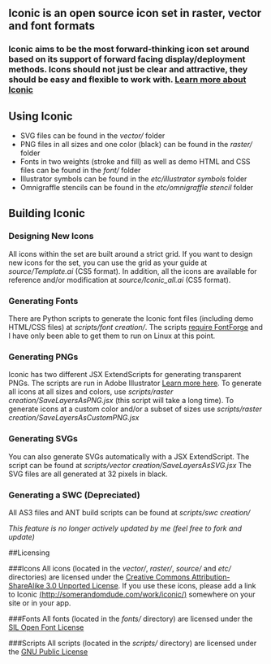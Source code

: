 ## Iconic is an open source icon set in raster, vector and font formats</h1>

### Iconic aims to be the most forward-thinking icon set around based on its support of forward facing display/deployment methods. Icons should not just be clear and attractive, they should be easy and flexible to work with. [Learn more about Iconic](http://somerandomdude.com/work/iconic/)

## Using Iconic

* SVG files can be found in the _vector/_ folder
* PNG files in all sizes and one color (black) can be found in the _raster/_ folder
* Fonts in two weights (stroke and fill) as well as demo HTML and CSS files can be found in the _font/_ folder
* Illustrator symbols can be found in the _etc/illustrator symbols_ folder
* Omnigraffle stencils can be found in the _etc/omnigraffle stencil_ folder

## Building Iconic

### Designing New Icons

All icons within the set are built around a strict grid. If you want to design new icons for the set, you can use the grid as your guide at _source/Template.ai_ (CS5 format). In addition, all the icons are available for reference and/or modification at _source/Iconic_all.ai_ (CS5 format).

### Generating Fonts

There are Python scripts to generate the Iconic font files (including demo HTML/CSS files) at _scripts/font creation/_. The scripts [require FontForge](http://fontforge.sourceforge.net/) and I have only been able to get them to run on Linux at this point.

### Generating PNGs

Iconic has two different JSX ExtendScripts for generating transparent PNGs. The scripts are run in Adobe Illustrator [Learn more here](http://help.adobe.com/en_US/illustrator/cs/using/WS714a382cdf7d304e7e07d0100196cbc5f-62a3a.html). To generate all icons at all sizes and colors, use _scripts/raster creation/SaveLayersAsPNG.jsx_ (this script will take a long time). To generate icons at a custom color and/or a subset of sizes use _scripts/raster creation/SaveLayersAsCustomPNG.jsx_

### Generating SVGs

You can also generate SVGs automatically with a JSX ExtendScript. The script can be found at _scripts/vector creation/SaveLayersAsSVG.jsx_ The SVG files are all generated at 32 pixels in black. 

### Generating a SWC (Depreciated)

All AS3 files and ANT build scripts can be found at  _scripts/swc creation/_

*This feature is no longer actively updated by me (feel free to fork and update)*

##Licensing 

###Icons
All icons (located in the _vector/_, _raster/_, _source/_ and _etc/_ directories) are licensed under the [Creative Commons Attribution-ShareAlike 3.0 Unported License](http://creativecommons.org/licenses/by-sa/3.0/). If you use these icons, please add a link to Iconic [(http://somerandomdude.com/work/iconic/)](http://somerandomdude.com/work/iconic/) somewhere on your site or in your app.

###Fonts
All fonts (located in the _fonts/_ directory) are licensed under the [SIL Open Font License](http://scripts.sil.org/cms/scripts/page.php?site_id=nrsi&id=OFL)

###Scripts
All scripts (located in the _scripts/_ directory) are licensed under the [GNU Public License](http://www.gnu.org/licenses/gpl.html)



